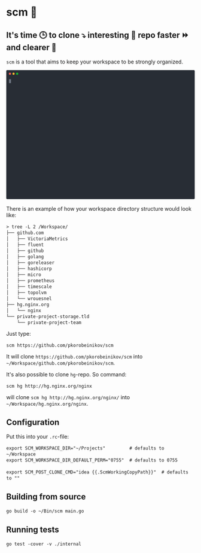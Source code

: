 # scm 💪

## It's time 🕒 to clone ⤵️ interesting 🧐 repo faster ⏩ and clearer 🧹

`scm` is a tool that aims to keep your workspace to be strongly organized.

![Usage example](demo.svg)

There is an example of how your workspace directory structure would look like:

```shell
> tree -L 2 /Workspace/
├── github.com
│   ├── VictoriaMetrics
│   ├── fluent
│   ├── github
│   ├── golang
│   ├── goreleaser
│   ├── hashicorp
│   ├── micro
│   ├── prometheus
│   ├── timescale
│   ├── topolvm
│   └── wrouesnel
├── hg.nginx.org
│   └── nginx
└── private-project-storage.tld
    └── private-project-team
```

Just type:

```shell
scm https://github.com/pkorobeinikov/scm
```

It will clone `https://github.com/pkorobeinikov/scm` into `~/Workspace/github.com/pkorobeinikov/scm`.

It's also possible to clone `hg`-repo. So command:

```shell
scm hg http://hg.nginx.org/nginx
```

will clone `scm hg http://hg.nginx.org/nginx/` into `~/Workspace/hg.nginx.org/nginx`.

## Configuration

Put this into your `.rc`-file:

```shell
export SCM_WORKSPACE_DIR="~/Projects"         # defaults to ~/Workspace
export SCM_WORKSPACE_DIR_DEFAULT_PERM="0755"  # defaults to 0755

export SCM_POST_CLONE_CMD="idea {{.ScmWorkingCopyPath}}"  # defaults to ""
```

## Building from source

```shell
go build -o ~/Bin/scm main.go
```

## Running tests

```shell
go test -cover -v ./internal
```
